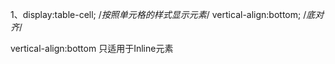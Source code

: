 1、display:table-cell;      /*按照单元格的样式显示元素*/
   vertical-align:bottom;   /*底对齐*/
   
   vertical-align:bottom 只适用于Inline元素